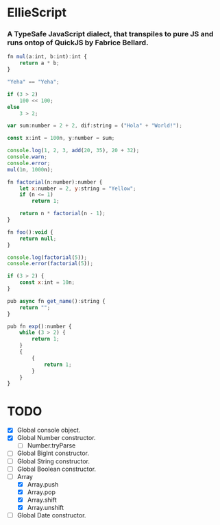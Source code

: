 # EllieScript

### A TypeSafe JavaScript dialect, that transpiles to pure JS and runs ontop of QuickJS by Fabrice Bellard.

```js
fn mul(a:int, b:int):int {
    return a * b;
}

"Yeha" == "Yeha";

if (3 > 2) 
    100 << 100;
else 
    3 > 2;

var sum:number = 2 + 2, dif:string = ("Hola" + "World!");

const x:int = 100n, y:number = sum;

console.log(1, 2, 3, add(20, 35), 20 + 32);
console.warn;
console.error;
mul(1n, 1000n);

fn factorial(n:number):number {
    let x:number = 2, y:string = "Yellow";
    if (n <= 1)
        return 1;

    return n * factorial(n - 1);
}

fn foo():void {
    return null;
}

console.log(factorial(5));
console.error(factorial(5));

if (3 > 2) {
    const x:int = 10n;
}

pub async fn get_name():string {
    return "";
}

pub fn exp():number {
    while (3 > 2) {
        return 1;
    }
    {
        {
            return 1;
        }
    }
}
```

# TODO

- [X] Global console object. 
- [X] Global Number constructor.
  - [ ] Number.tryParse
- [ ] Global BigInt constructor.
- [ ] Global String constructor.
- [ ] Global Boolean constructor.
- [ ] Array
  - [X] Array.push 
  - [X] Array.pop
  - [X] Array.shift
  - [X] Array.unshift
- [ ] Global Date constructor.